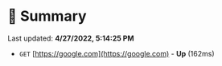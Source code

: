 # 📖 Summary
Last updated: **4/27/2022, 5:14:25 PM**

- `GET` [https://google.com](https://google.com) - **Up** (162ms)
